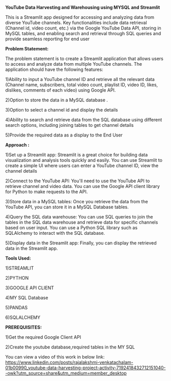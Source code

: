 **YouTube Data Harvesting and Warehousing using MYSQL and Streamlit**

This is a Streamlit app designed for accessing and analyzing data from diverse YouTube channels. 
Key functionalities include data retrieval (Channel id, video count, etc.) via the Google YouTube Data API, storing in MySQL tables, 
and enabling search and retrieval through SQL queries and provide seamless reporting for end user 

**Problem Statement:**

The problem statement is to create a Streamlit application that allows users to access and analyze data from multiple YouTube channels. 
The application should have the following features:

1)Ability to input a YouTube channel ID and retrieve all the relevant data (Channel name, subscribers, total video count, playlist ID, video ID, likes, dislikes, comments of each video) using Google API.

2)Option to store the data in a MySQL database .

3)Option to select a channel id and display the details

4)Ability to search and retrieve data from the SQL database using different search options, including joining tables to get channel details

5)Provide the required data as a display to the End User 

**Approach :**

1)Set up a Streamlit app: Streamlit is a great choice for building data visualization and analysis tools quickly and easily. 
You can use Streamlit to create a simple UI where users can enter a YouTube channel ID, view the channel details

2)Connect to the YouTube API: You'll need to use the YouTube API to retrieve channel and video data. 
You can use the Google API client library for Python to make requests to the API. 

3)Store data in a MySQL tables: Once you retrieve the data from the YouTube API, you can store it in a MySQL Database tables. 

4)Query the SQL data warehouse: You can use SQL queries to join the tables in the SQL data warehouse and retrieve data for specific channels based on user input. 
You can use a Python SQL library such as SQLAlchemy to interact with the SQL database.

5)Display data in the Streamlit app: Finally, you can display the retrieved data in the Streamlit app.

**Tools Used:**

1)STREAMLIT

2)PYTHON

3)GOOGLE API CLIENT

4)MY SQL Database

5)PANDAS

6)SQLALCHEMY

**PREREQUISITES:**

1)Get the required Google Client API

2)Create the youtube database,required tables in the MY SQL

You can view a video of this work in below link:  
https://www.linkedin.com/posts/rajalakshmi-venkatachalam-01b00990_youtube-data-harvesting-project-activity-7192418432712151040--owk?utm_source=share&utm_medium=member_desktop
